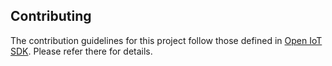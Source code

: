 ## Contributing

The contribution guidelines for this project follow those defined in [Open IoT SDK](https://gitlab.arm.com/iot/open-iot-sdk/sdk/-/blob/main/CONTRIBUTING.md).
Please refer there for details.
